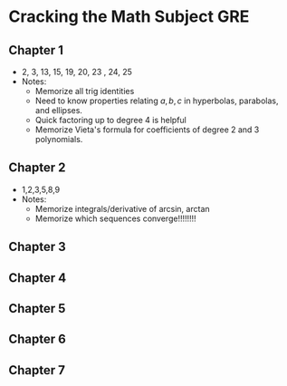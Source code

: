 # Cracking the Math Subject GRE

## Chapter 1
- 2, 3, 13, 15, 19, 20, 23 , 24, 25
- Notes:
	- Memorize all trig identities
	- Need to know properties relating $a,b,c$ in hyperbolas, parabolas, and ellipses.
	- Quick factoring up to degree 4 is helpful
	- Memorize Vieta's formula for coefficients of degree 2 and 3 polynomials.

## Chapter 2
- 1,2,3,5,8,9
- Notes:
	- Memorize integrals/derivative of arcsin, arctan
	- Memorize which sequences converge!!!!!!!!

## Chapter 3

## Chapter 4

## Chapter 5

## Chapter 6

## Chapter 7
